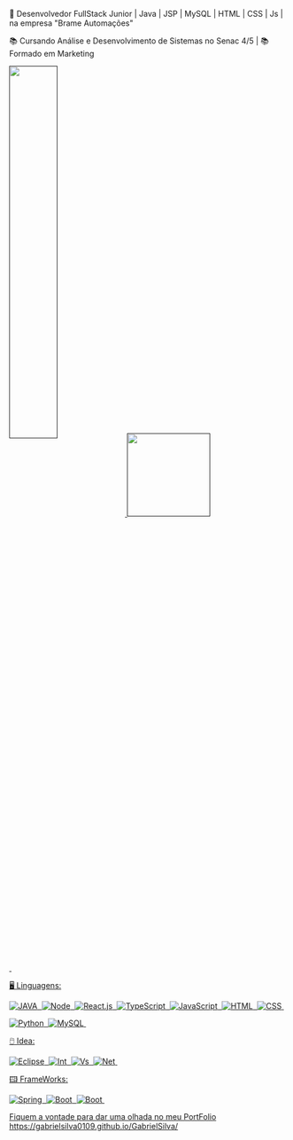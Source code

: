 💾 Desenvolvedor FullStack Junior | Java | JSP | MySQL | HTML | CSS | Js | na empresa "Brame Automações"

📚 Cursando Análise e Desenvolvimento de Sistemas no Senac 4/5
| 📚 Formado em Marketing
<div>
  <a href="">
  <img width="41.5%" align="center"  src="https://github-readme-streak-stats.herokuapp.com?user=GabrielSilva0109&theme=radical&mode=weekly" />
  <img height="150em" src="https://github-readme-stats.vercel.app/api/top-langs/?username=GabrielSilva0109&layout=compact&langs_count=10&theme=codeSTACKr"/>
 </div>
</div>
&nbsp;

🖥 Linguagens:

![JAVA](https://img.shields.io/badge/Java-ED8B00?style=for-the-badge&logo=openjdk&logoColor=white)&nbsp;
![Node](https://img.shields.io/badge/Node.js-43853D?style=for-the-badge&logo=node.js&logoColor=white)&nbsp;
![React.js](https://img.shields.io/badge/React-20232A?style=for-the-badge&logo=react&logoColor=61DAFB)&nbsp;
![TypeScript](https://img.shields.io/badge/TypeScript-007ACC?style=for-the-badge&logo=typescript&logoColor=white)&nbsp;
![JavaScript](https://img.shields.io/badge/JavaScript-F7DF1E?style=for-the-badge&logo=javascript&logoColor=black)&nbsp;
![HTML](https://img.shields.io/badge/HTML5-E34F26?style=for-the-badge&logo=html5&logoColor=white)&nbsp;
![CSS](https://img.shields.io/badge/CSS3-1572B6?style=for-the-badge&logo=css3&logoColor=white)&nbsp;

![Python](https://img.shields.io/badge/Python-14354C?style=for-the-badge&logo=python&logoColor=white)&nbsp;
![MySQL](https://img.shields.io/badge/MySQL-00000F?style=for-the-badge&logo=mysql&logoColor=white)&nbsp;


🖱️ Idea:  

![Eclipse](https://img.shields.io/badge/Eclipse-2C2255?style=for-the-badge&logo=eclipse&logoColor=white)&nbsp;
![Int](https://img.shields.io/badge/IntelliJ_IDEA-000000.svg?style=for-the-badge&logo=intellij-idea&logoColor=white)&nbsp;
![Vs](https://img.shields.io/badge/Visual_Studio_Code-0078D4?style=for-the-badge&logo=visual%20studio%20code&logoColor=white)&nbsp;
![Net](https://img.shields.io/badge/apache%20netbeans-1B6AC6?style=for-the-badge&logo=apache%20netbeans%20IDE&logoColor=white)&nbsp;


🖽 FrameWorks: 

![Spring](https://img.shields.io/badge/Spring-6DB33F?style=for-the-badge&logo=spring&logoColor=white)&nbsp;
![Boot](https://img.shields.io/badge/Bootstrap-563D7C?style=for-the-badge&logo=bootstrap&logoColor=white)&nbsp;
![Boot](https://img.shields.io/badge/Amazon_AWS-232F3E?style=for-the-badge&logo=amazon-aws&logoColor=white)&nbsp;




Fiquem a vontade para dar uma olhada no meu PortFolio
https://gabrielsilva0109.github.io/GabrielSilva/
